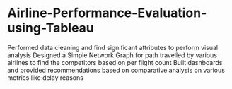 # Airline-Performance-Evaluation-using-Tableau
Performed data cleaning and find significant attributes to perform visual analysis 
Designed a Simple Network Graph for path travelled by various airlines to find the competitors based on per flight count 
Built dashboards and provided recommendations based on comparative analysis on various metrics like delay reasons


